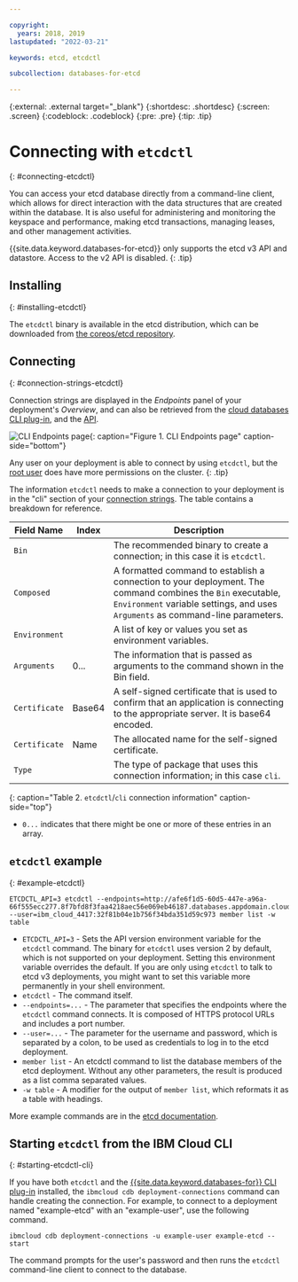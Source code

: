 ```yaml
---

copyright:
  years: 2018, 2019
lastupdated: "2022-03-21"

keywords: etcd, etcdctl

subcollection: databases-for-etcd

---
```


{:external: .external target="_blank"}
{:shortdesc: .shortdesc}
{:screen: .screen}
{:codeblock: .codeblock}
{:pre: .pre}
{:tip: .tip}


# Connecting with `etcdctl`
{: #connecting-etcdctl}

You can access your etcd database directly from a command-line client, which allows for direct interaction with the data structures that are created within the database. It is also useful for administering and monitoring the keyspace and performance, making etcd transactions, managing leases, and other management activities.

{{site.data.keyword.databases-for-etcd}} only supports the etcd v3 API and datastore. Access to the v2 API is disabled. 
{: .tip}

## Installing 
{: #installing-etcdctl}

The `etcdctl` binary is available in the etcd distribution, which can be downloaded from [the coreos/etcd repository](https://github.com/coreos/etcd/releases/latest).

## Connecting
{: #connection-strings-etcdctl}

Connection strings are displayed in the _Endpoints_ panel of your deployment's _Overview_, and can also be retrieved from the [cloud databases CLI plug-in](/docs/databases-cli-plugin?topic=databases-cli-plugin-cdb-reference#deployment-connections), and the [API](https://{DomainName}/apidocs/cloud-databases-api#discover-connection-information-for-a-deployment-f-e81026).

![CLI Endpoints page](images/cli-endpoints-pane.png){: caption="Figure 1. CLI Endpoints page" caption-side="bottom"}

Any user on your deployment is able to connect by using `etcdctl`, but the [root user](/docs/databases-for-etcd?topic=databases-for-etcd-user-management#the-root-user) does have more permissions on the cluster.
{: .tip}

The information `etcdctl` needs to make a connection to your deployment is in the "cli" section of your [connection strings](/docs/databases-for-etcd?topic=databases-for-etcd-connection-strings). The table contains a breakdown for reference.

Field Name|Index|Description
----------|-----|-----------
`Bin`||The recommended binary to create a connection; in this case it is `etcdctl`.
`Composed`||A formatted command to establish a connection to your deployment. The command combines the `Bin` executable, `Environment` variable settings, and uses `Arguments` as command-line parameters.
`Environment`||A list of key or values you set as environment variables.
`Arguments`|0...|The information that is passed as arguments to the command shown in the Bin field.
`Certificate`|Base64|A self-signed certificate that is used to confirm that an application is connecting to the appropriate server. It is base64 encoded.
`Certificate`|Name|The allocated name for the self-signed certificate.
`Type`||The type of package that uses this connection information; in this case `cli`. 
{: caption="Table 2. `etcdctl`/`cli` connection information" caption-side="top"}

* `0...` indicates that there might be one or more of these entries in an array.

## `etcdctl` example
{: #example-etcdctl}

```shell
ETCDCTL_API=3 etcdctl --endpoints=http://afe6f1d5-60d5-447e-a96a-66f555ecc277.8f7bfd8f3faa4218aec56e069eb46187.databases.appdomain.cloud:32207 --user=ibm_cloud_4417:32f81b04e1b756f34bda351d59c973 member list -w table
```

* `ETCDCTL_API=3` - Sets the API version environment variable for the `etcdctl` command. The binary for `etcdctl` uses version 2 by default, which is not supported on your deployment. Setting this environment variable overrides the default. If you are only using `etcdctl` to talk to etcd v3 deployments, you might want to set this variable more permanently in your shell environment.
* `etcdctl` - The command itself. 
* `--endpoints=...` - The parameter that specifies the endpoints where the `etcdctl` command connects. It is composed of HTTPS protocol URLs and includes a port number. 
* `--user=...` - The parameter for the username and password, which is separated by a colon, to be used as credentials to log in to the etcd deployment. 
* `member list` - An etcdctl command to list the database members of the etcd deployment. Without any other parameters, the result is produced as a list comma separated values.
* `-w table` - A modifier for the output of `member list`, which reformats it as a table with headings.

More example commands are in the [etcd documentation](https://etcd.io/docs/v3.4.0/dev-guide/interacting_v3/).

## Starting `etcdctl` from the IBM Cloud CLI
{: #starting-etcdctl-cli}

If you have both `etcdctl` and the [{{site.data.keyword.databases-for}} CLI plug-in](/docs/databases-cli-plugin?topic=databases-cli-plugin-cdb-reference) installed, the `ibmcloud cdb deployment-connections` command can handle creating the connection. For example, to connect to a deployment named "example-etcd" with an "example-user", use the following command.

```shell
ibmcloud cdb deployment-connections -u example-user example-etcd --start
```

The command prompts for the user's password and then runs the `etcdctl` command-line client to connect to the database.